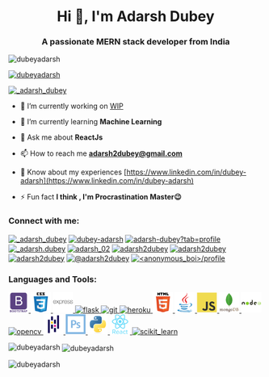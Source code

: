 <h1 align="center">Hi 👋, I'm Adarsh Dubey</h1>
<h3 align="center">A passionate MERN stack developer from India</h3>

<p align="left"> <img src="https://komarev.com/ghpvc/?username=dubeyadarsh&label=Profile%20views&color=0e75b6&style=flat" alt="dubeyadarsh" /> </p>

<p align="left"> <a href="https://github.com/ryo-ma/github-profile-trophy"><img src="https://github-profile-trophy.vercel.app/?username=dubeyadarsh" alt="dubeyadarsh" /></a> </p>

<p align="left"> <a href="https://twitter.com/_adarsh_dubey" target="blank"><img src="https://img.shields.io/twitter/follow/_adarsh_dubey?logo=twitter&style=for-the-badge" alt="_adarsh_dubey" /></a> </p>

- 🔭 I’m currently working on [WIP](https://github.com/dubeyadarsh/WIP)

- 🌱 I’m currently learning **Machine Learning**

- 💬 Ask me about **ReactJs**

- 📫 How to reach me **adarsh2dubey@gmail.com**

- 📄 Know about my experiences [https://www.linkedin.com/in/dubey-adarsh](https://www.linkedin.com/in/dubey-adarsh)

- ⚡ Fun fact **I think , I'm Procrastination Master😉**

<h3 align="left">Connect with me:</h3>
<p align="left">
<a href="https://twitter.com/_adarsh_dubey" target="blank"><img align="center" src="https://raw.githubusercontent.com/rahuldkjain/github-profile-readme-generator/master/src/images/icons/Social/twitter.svg" alt="_adarsh_dubey" height="30" width="40" /></a>
<a href="https://linkedin.com/in/dubey-adarsh" target="blank"><img align="center" src="https://raw.githubusercontent.com/rahuldkjain/github-profile-readme-generator/master/src/images/icons/Social/linked-in-alt.svg" alt="dubey-adarsh" height="30" width="40" /></a>
<a href="https://stackoverflow.com/users/15824024/adarsh-dubey" target="blank"><img align="center" src="https://raw.githubusercontent.com/rahuldkjain/github-profile-readme-generator/master/src/images/icons/Social/stack-overflow.svg" alt="adarsh-dubey?tab=profile" height="30" width="40" /></a>
<a href="https://instagram.com/_adarsh.dubey" target="blank"><img align="center" src="https://raw.githubusercontent.com/rahuldkjain/github-profile-readme-generator/master/src/images/icons/Social/instagram.svg" alt="_adarsh.dubey" height="30" width="40" /></a>
<a href="https://www.codechef.com/users/adarsh_02" target="blank"><img align="center" src="https://cdn.jsdelivr.net/npm/simple-icons@3.1.0/icons/codechef.svg" alt="adarsh_02" height="30" width="40" /></a>
<a href="https://www.hackerrank.com/adarsh2dubey" target="blank"><img align="center" src="https://raw.githubusercontent.com/rahuldkjain/github-profile-readme-generator/master/src/images/icons/Social/hackerrank.svg" alt="adarsh2dubey" height="30" width="40" /></a>
<a href="https://codeforces.com/profile/adarsh2dubey" target="blank"><img align="center" src="https://raw.githubusercontent.com/rahuldkjain/github-profile-readme-generator/master/src/images/icons/Social/codeforces.svg" alt="adarsh2dubey" height="30" width="40" /></a>
<a href="https://www.leetcode.com/adarsh2dubey" target="blank"><img align="center" src="https://raw.githubusercontent.com/rahuldkjain/github-profile-readme-generator/master/src/images/icons/Social/leet-code.svg" alt="adarsh2dubey" height="30" width="40" /></a>
<a href="https://www.hackerearth.com/@adarsh2dubey" target="blank"><img align="center" src="https://raw.githubusercontent.com/rahuldkjain/github-profile-readme-generator/master/src/images/icons/Social/hackerearth.svg" alt="@adarsh2dubey" height="30" width="40" /></a>
<a href="https://auth.geeksforgeeks.org/user/<anonymous_boi>/profile" target="blank"><img align="center" src="https://raw.githubusercontent.com/rahuldkjain/github-profile-readme-generator/master/src/images/icons/Social/geeks-for-geeks.svg" alt="<anonymous_boi>/profile" height="30" width="40" /></a>
</p>

<h3 align="left">Languages and Tools:</h3>
<p align="left"> <a href="https://getbootstrap.com" target="_blank" rel="noreferrer"> <img src="https://raw.githubusercontent.com/devicons/devicon/master/icons/bootstrap/bootstrap-plain-wordmark.svg" alt="bootstrap" width="40" height="40"/> </a> <a href="https://www.w3schools.com/css/" target="_blank" rel="noreferrer"> <img src="https://raw.githubusercontent.com/devicons/devicon/master/icons/css3/css3-original-wordmark.svg" alt="css3" width="40" height="40"/> </a> <a href="https://expressjs.com" target="_blank" rel="noreferrer"> <img src="https://raw.githubusercontent.com/devicons/devicon/master/icons/express/express-original-wordmark.svg" alt="express" width="40" height="40"/> </a> <a href="https://flask.palletsprojects.com/" target="_blank" rel="noreferrer"> <img src="https://www.vectorlogo.zone/logos/pocoo_flask/pocoo_flask-icon.svg" alt="flask" width="40" height="40"/> </a> <a href="https://git-scm.com/" target="_blank" rel="noreferrer"> <img src="https://www.vectorlogo.zone/logos/git-scm/git-scm-icon.svg" alt="git" width="40" height="40"/> </a> <a href="https://heroku.com" target="_blank" rel="noreferrer"> <img src="https://www.vectorlogo.zone/logos/heroku/heroku-icon.svg" alt="heroku" width="40" height="40"/> </a> <a href="https://www.w3.org/html/" target="_blank" rel="noreferrer"> <img src="https://raw.githubusercontent.com/devicons/devicon/master/icons/html5/html5-original-wordmark.svg" alt="html5" width="40" height="40"/> </a> <a href="https://www.java.com" target="_blank" rel="noreferrer"> <img src="https://raw.githubusercontent.com/devicons/devicon/master/icons/java/java-original.svg" alt="java" width="40" height="40"/> </a> <a href="https://developer.mozilla.org/en-US/docs/Web/JavaScript" target="_blank" rel="noreferrer"> <img src="https://raw.githubusercontent.com/devicons/devicon/master/icons/javascript/javascript-original.svg" alt="javascript" width="40" height="40"/> </a> <a href="https://www.mongodb.com/" target="_blank" rel="noreferrer"> <img src="https://raw.githubusercontent.com/devicons/devicon/master/icons/mongodb/mongodb-original-wordmark.svg" alt="mongodb" width="40" height="40"/> </a> <a href="https://nodejs.org" target="_blank" rel="noreferrer"> <img src="https://raw.githubusercontent.com/devicons/devicon/master/icons/nodejs/nodejs-original-wordmark.svg" alt="nodejs" width="40" height="40"/> </a> <a href="https://opencv.org/" target="_blank" rel="noreferrer"> <img src="https://www.vectorlogo.zone/logos/opencv/opencv-icon.svg" alt="opencv" width="40" height="40"/> </a> <a href="https://pandas.pydata.org/" target="_blank" rel="noreferrer"> <img src="https://raw.githubusercontent.com/devicons/devicon/2ae2a900d2f041da66e950e4d48052658d850630/icons/pandas/pandas-original.svg" alt="pandas" width="40" height="40"/> </a> <a href="https://www.photoshop.com/en" target="_blank" rel="noreferrer"> <img src="https://raw.githubusercontent.com/devicons/devicon/master/icons/photoshop/photoshop-line.svg" alt="photoshop" width="40" height="40"/> </a> <a href="https://www.python.org" target="_blank" rel="noreferrer"> <img src="https://raw.githubusercontent.com/devicons/devicon/master/icons/python/python-original.svg" alt="python" width="40" height="40"/> </a> <a href="https://reactjs.org/" target="_blank" rel="noreferrer"> <img src="https://raw.githubusercontent.com/devicons/devicon/master/icons/react/react-original-wordmark.svg" alt="react" width="40" height="40"/> </a> <a href="https://scikit-learn.org/" target="_blank" rel="noreferrer"> <img src="https://upload.wikimedia.org/wikipedia/commons/0/05/Scikit_learn_logo_small.svg" alt="scikit_learn" width="40" height="40"/> </a> </p>

<p><img align="left" src="https://github-readme-stats.vercel.app/api/top-langs?username=dubeyadarsh&show_icons=true&locale=en&layout=compact" alt="dubeyadarsh" /></p>

<p>&nbsp;<img align="center" src="https://github-readme-stats.vercel.app/api?username=dubeyadarsh&show_icons=true&locale=en" alt="dubeyadarsh" /></p>

<p><img align="center" src="https://github-readme-streak-stats.herokuapp.com/?user=dubeyadarsh&" alt="dubeyadarsh" /></p>
